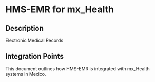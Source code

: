 # HMS-EMR for mx_Health

## Description

Electronic Medical Records

## Integration Points

This document outlines how HMS-EMR is integrated with mx_Health systems in Mexico.
